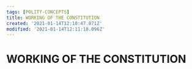 ```yaml
---
tags: [POLITY-CONCEPTS]
title: WORKING OF THE CONSTITUTION
created: '2021-01-14T12:10:47.871Z'
modified: '2021-01-14T12:11:18.096Z'
---
```


# WORKING OF THE CONSTITUTION
